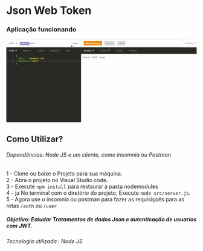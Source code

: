 # Json Web Token

### Aplicação funcionando
![jwt](https://github.com/ProgramadorLeandroSantos/API_Authentication_JWT/blob/main/assets/JWTexemple.gif)

## Como Utilizar?

###### Dependências: Node JS e um cliente, como insomnia ou Postman

1 - Clone ou baixe o Projeto para sua máquina.<br/>
2 - Abra o projeto no Visual Studio code.<br/>
3 - Execute `npm install` para restaurar a pasta nodemodules <br/>
4 - ja No terminal com o diretório do projeto, Execute `node src/server.js`. <br/>
5 - Agora use o insomnia ou postman para fazer as requisiçoês para as rotas `/auth` ou `/user`

##### Objetivo: Estudar  Tratamentos de dados Json e autenticação de usuarios com JWT.
###### Tecnologia utilizada : Node JS
